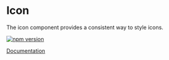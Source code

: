 # Icon

The icon component provides a consistent way to style icons.

[![npm version](https://img.shields.io/npm/v/%40vrembem%2Ficon.svg)](https://www.npmjs.com/package/%40vrembem%2Ficon)

[Documentation](https://vrembem.com/packages/icon)
